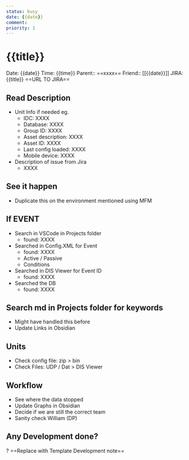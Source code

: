 ```yaml
---
status: busy
date: {{date}}
comment: 
priority: 1
---
```


# {{title}}

Date: {{date}} Time: {{time}}
Parent:: ==xxxx==
Friend:: [[{{date}}]]
JIRA:{{title}}
==URL TO JIRA==

## Read Description

- Unit Info if needed eg.
	- IDC: XXXX
	- Database: XXXX
	- Group ID: XXXX
	- Asset description: XXXX
	- Asset ID: XXXX
	- Last config loaded: XXXX
	- Mobile device: XXXX
- Description of issue from Jira
	- XXXX

## See it happen

- Duplicate this on the environment mentioned using MFM

## If EVENT

- Search in VSCode in Projects folder
	- found: XXXX
- Searched in Config.XML for Event
	- found:  XXXX
	- Active / Passive
	- Conditions
- Searched in DIS Viewer for Event ID
	- found:  XXXX
- Searched the DB
	- found: XXXX

## Search md in Projects folder for keywords

- Might have handled this before
- Update Links in Obsidian

## Units

- Check config file: zip > bin
- Check Files: UDP / Dat > DIS Viewer

## Workflow

- See where the data stopped
- Update Graphs in Obsidian
- Decide if we are still the correct team
- Sanity check William (DP)

## Any Development done?

? ==Replace with Template Development note==

